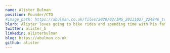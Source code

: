 ```yaml
---
name: Alister Bulman
position: Founder/CTO
#image_path: https://abulman.co.uk/files/2020/02/IMG_20131027_224846_trimmed2.jpg
blurb: Alister loves going to bike rides and spending time with his family.
twitter: alister_b
linkedin: alisterbulman
blog: https://abulman.co.uk
github: alister
---
```

